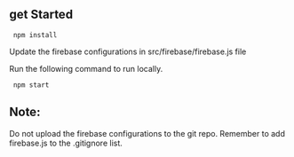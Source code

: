 ## get Started

``` npm install```

Update the firebase configurations in src/firebase/firebase.js file

Run the following command to run locally.

``` npm start```


## Note:

Do not upload the firebase configurations to the git repo. Remember to add firebase.js to the .gitignore list.
